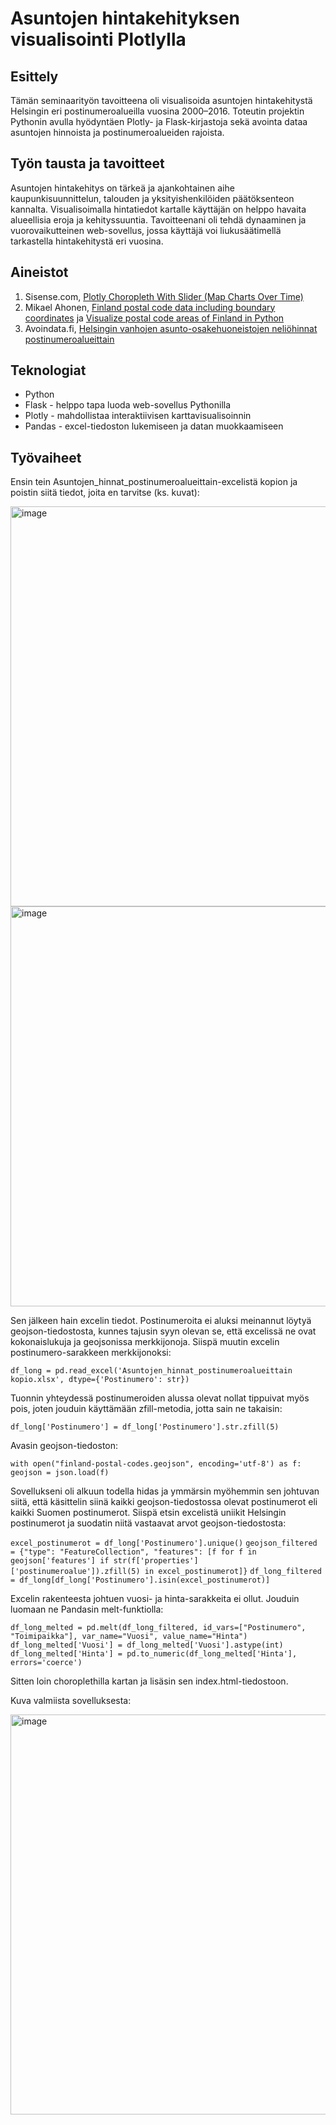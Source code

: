 # Asuntojen hintakehityksen visualisointi Plotlylla

## Esittely

Tämän seminaarityön tavoitteena oli visualisoida asuntojen hintakehitystä Helsingin eri postinumeroalueilla vuosina 2000–2016.
Toteutin projektin Pythonin avulla hyödyntäen Plotly- ja Flask-kirjastoja sekä avointa dataa asuntojen hinnoista ja postinumeroalueiden rajoista.

## Työn tausta ja tavoitteet

Asuntojen hintakehitys on tärkeä ja ajankohtainen aihe kaupunkisuunnittelun, talouden ja yksityishenkilöiden päätöksenteon kannalta.
Visualisoimalla hintatiedot kartalle käyttäjän on helppo havaita alueellisia eroja ja kehityssuuntia.
Tavoitteenani oli tehdä dynaaminen ja vuorovaikutteinen web-sovellus, jossa käyttäjä voi liukusäätimellä tarkastella hintakehitystä eri vuosina.

## Aineistot

1. Sisense.com, [Plotly Choropleth With Slider (Map Charts Over Time)](https://community.sisense.com/t5/cdt/plotly-choropleth-with-slider-map-charts-over-time/ta-p/9387)
2. Mikael Ahonen, [Finland postal code data including boundary coordinates](https://mikaelahonen.com/en/data/finland-postal-codes-data/) ja [Visualize postal code areas of Finland in Python](https://mikaelahonen.com/en/data/postal-codes-map-python/)
3. Avoindata.fi, [Helsingin vanhojen asunto-osakehuoneistojen neliöhinnat postinumeroalueittain](https://www.avoindata.fi/data/fi/dataset/helsingin-vanhojen-asunto-osakehuoneistojen-neliohinnat-postinumeroalueittain-vuodesta-2000)

## Teknologiat

- Python
- Flask - helppo tapa luoda web-sovellus Pythonilla
- Plotly - mahdollistaa interaktiivisen karttavisualisoinnin
- Pandas - excel-tiedoston lukemiseen ja datan muokkaamiseen

## Työvaiheet

Ensin tein Asuntojen_hinnat_postinumeroalueittain-excelistä kopion ja poistin siitä tiedot, joita en tarvitse (ks. kuvat):

<img width="640" alt="image" src="https://github.com/user-attachments/assets/aca24d1c-994d-4848-99c5-e687eb11a5e2" />

<img width="640" alt="image" src="https://github.com/user-attachments/assets/8fa66c48-a61a-4cb4-9a50-37e12b7db73e" />

Sen jälkeen hain excelin tiedot. Postinumeroita ei aluksi meinannut löytyä geojson-tiedostosta, kunnes tajusin syyn olevan se, että excelissä ne ovat kokonaislukuja ja geojsonissa merkkijonoja. Siispä muutin excelin postinumero-sarakkeen merkkijonoksi:

```df_long = pd.read_excel('Asuntojen_hinnat_postinumeroalueittain kopio.xlsx', dtype={'Postinumero': str})```

Tuonnin yhteydessä postinumeroiden alussa olevat nollat tippuivat myös pois, joten jouduin käyttämään zfill-metodia, jotta sain ne takaisin:

```df_long['Postinumero'] = df_long['Postinumero'].str.zfill(5)```

Avasin geojson-tiedoston:

```with open("finland-postal-codes.geojson", encoding='utf-8') as f: geojson = json.load(f)```

Sovellukseni oli alkuun todella hidas ja ymmärsin myöhemmin sen johtuvan siitä, että käsittelin siinä kaikki geojson-tiedostossa olevat postinumerot eli kaikki Suomen postinumerot. Siispä etsin excelistä uniikit Helsingin postinumerot ja suodatin niitä vastaavat arvot geojson-tiedostosta:

```excel_postinumerot = df_long['Postinumero'].unique()```
```geojson_filtered = {"type": "FeatureCollection", "features": [f for f in geojson['features'] if str(f['properties']['postinumeroalue']).zfill(5) in excel_postinumerot]}```
```df_long_filtered = df_long[df_long['Postinumero'].isin(excel_postinumerot)]```

Excelin rakenteesta johtuen vuosi- ja hinta-sarakkeita ei ollut. Jouduin luomaan ne Pandasin melt-funktiolla:

```df_long_melted = pd.melt(df_long_filtered, id_vars=["Postinumero", "Toimipaikka"], var_name="Vuosi", value_name="Hinta")```
```df_long_melted['Vuosi'] = df_long_melted['Vuosi'].astype(int)```
```df_long_melted['Hinta'] = pd.to_numeric(df_long_melted['Hinta'], errors='coerce')```

Sitten loin choroplethilla kartan ja lisäsin sen index.html-tiedostoon.

Kuva valmiista sovelluksesta:

<img width="640" alt="image" src="https://github.com/user-attachments/assets/a6145e6d-3813-41b8-8b0c-1e0c62cd9f50" />

